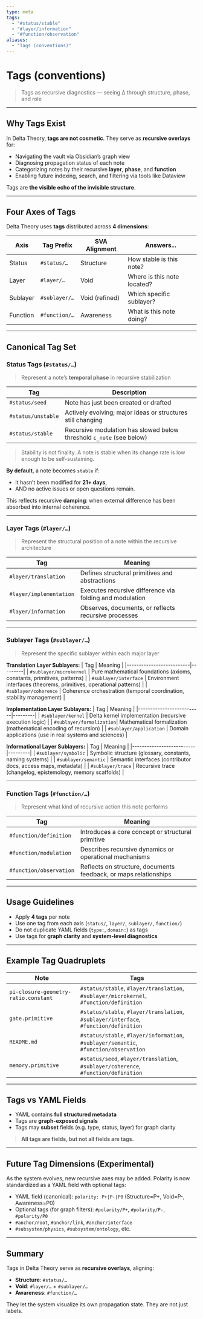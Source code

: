 ```yaml
---
type: meta
tags:
  - "#status/stable"
  - "#layer/information"
  - "#function/observation"
aliases:
  - "Tags (conventions)"
---
```


# Tags (conventions)
> Tags as recursive diagnostics — seeing ∆ through structure, phase, and role

---

## Why Tags Exist

In Delta Theory, **tags are not cosmetic**.
They serve as **recursive overlays** for:

- Navigating the vault via Obsidian’s graph view
- Diagnosing propagation status of each note
- Categorizing notes by their recursive **layer**, **phase**, and **function**
- Enabling future indexing, search, and filtering via tools like Dataview

Tags are **the visible echo of the invisible structure**.

---

## Four Axes of Tags

Delta Theory uses **tags** distributed across **4 dimensions**:

| Axis      | Tag Prefix     | SVA Alignment | Answers...                |
|-----------|----------------|----------------|----------------------------|
| Status    | `#status/…`     | Structure       | How stable is this note?   |
| Layer     | `#layer/…`      | Void            | Where is this note located? |
| Sublayer  | `#sublayer/…`   | Void (refined)  | Which specific sublayer?   |
| Function  | `#function/…`   | Awareness       | What is this note doing?   |

---

## Canonical Tag Set

### Status Tags (`#status/…`)
> Represent a note’s **temporal phase** in recursive stabilization

| Tag                  | Description |
|----------------------|-------------|
| `#status/seed`       | Note has just been created or drafted |
| `#status/unstable`   | Actively evolving; major ideas or structures still changing |
| `#status/stable`     | Recursive modulation has slowed below threshold `ε_note` (see below) |

> Stability is not finality.
> A note is stable when its change rate is low enough to be self-sustaining.

**By default**, a note becomes `stable` if:
- It hasn’t been modified for **21+ days**,
- AND no active issues or open questions remain.

This reflects recursive **damping**: when external difference has been absorbed into internal coherence.

---

### Layer Tags (`#layer/…`)
> Represent the structural position of a note within the recursive architecture

| Tag                      | Meaning |
|--------------------------|---------|
| `#layer/translation`     | Defines structural primitives and abstractions |
| `#layer/implementation`  | Executes recursive difference via folding and modulation |
| `#layer/information`     | Observes, documents, or reflects recursive processes |

---

### Sublayer Tags (`#sublayer/…`)
> Represent the specific sublayer within each major layer

**Translation Layer Sublayers:**
| Tag                      | Meaning |
|--------------------------|---------|
| `#sublayer/microkernel`  | Pure mathematical foundations (axioms, constants, primitives, patterns) |
| `#sublayer/interface`    | Environment interfaces (theorems, primitives, operational patterns) |
| `#sublayer/coherence`    | Coherence orchestration (temporal coordination, stability management) |

**Implementation Layer Sublayers:**
| Tag                      | Meaning |
|--------------------------|---------|
| `#sublayer/kernel`       | Delta kernel implementation (recursive execution logic) |
| `#sublayer/formalization`| Mathematical formalization (mathematical encoding of recursion) |
| `#sublayer/application`  | Domain applications (use in real systems and sciences) |

**Informational Layer Sublayers:**
| Tag                      | Meaning |
|--------------------------|---------|
| `#sublayer/symbolic`     | Symbolic structure (glossary, constants, naming systems) |
| `#sublayer/semantic`     | Semantic interfaces (contributor docs, access maps, metadata) |
| `#sublayer/trace`        | Recursive trace (changelog, epistemology, memory scaffolds) |

---

### Function Tags (`#function/…`)
> Represent what kind of recursive action this note performs

| Tag                        | Meaning |
|----------------------------|---------|
| `#function/definition`     | Introduces a core concept or structural primitive |
| `#function/modulation`     | Describes recursive dynamics or operational mechanisms |
| `#function/observation`    | Reflects on structure, documents feedback, or maps relationships |

---

## Usage Guidelines

- Apply **4 tags** per note
- Use one tag from each axis (`status/`, `layer/`, `sublayer/`, `function/`)
- Do not duplicate YAML fields (`type:`, `domain:`) as tags
- Use tags for **graph clarity** and **system-level diagnostics**

---

## Example Tag Quadruplets

| Note                         | Tags |
|------------------------------|------|
| `pi-closure-geometry-ratio.constant` | `#status/stable`, `#layer/translation`, `#sublayer/microkernel`, `#function/definition` |
| `gate.primitive`        | `#status/stable`, `#layer/translation`, `#sublayer/interface`, `#function/definition` |
| `README.md`                  | `#status/stable`, `#layer/information`, `#sublayer/semantic`, `#function/observation` |
| `memory.primitive`      | `#status/seed`, `#layer/translation`, `#sublayer/coherence`, `#function/definition` |

---

## Tags vs YAML Fields

- YAML contains **full structured metadata**
- Tags are **graph-exposed signals**
- Tags may **subset** fields (e.g. type, status, layer) for graph clarity

> **All tags are fields, but not all fields are tags.**

---

## Future Tag Dimensions (Experimental)

As the system evolves, new recursive axes may be added. Polarity is now standardized as a YAML field with optional tags:

- YAML field (canonical): `polarity: P+|P-|P0` (Structure=P+, Void=P-, Awareness=P0)
- Optional tags (for graph filters): `#polarity/P+`, `#polarity/P-`, `#polarity/P0`
- `#anchor/root`, `#anchor/link`, `#anchor/interface`
- `#subsystem/physics`, `#subsystem/ontology`, etc.

---

## Summary

Tags in Delta Theory serve as **recursive overlays**, aligning:

- **Structure**: `#status/…`
- **Void**: `#layer/…` + `#sublayer/…`
- **Awareness**: `#function/…`

They let the system visualize its own propagation state.  They are not just labels.
